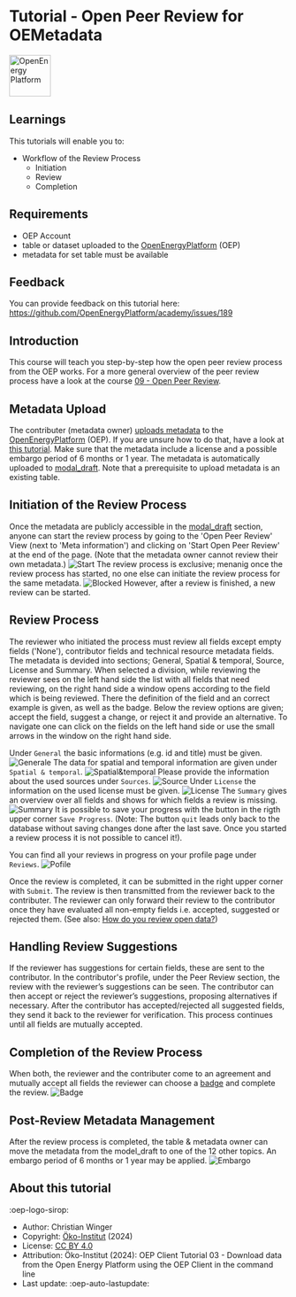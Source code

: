 # Tutorial - Open Peer Review for OEMetadata

<!-- keep img below title and without align="left"  -->
<img src="https://raw.githubusercontent.com/OpenEnergyPlatform/academy/develop/docs/data/img/OEP_logo_2_no_text.svg" alt="OpenEnergy Platform" height="75" width="75" />

## Learnings

This tutorials will enable you to:

- Workflow of the Review Process
	- Initiation
	- Review
	- Completion

## Requirements

- OEP Account 
- table or dataset uploaded to the [OpenEnergyPlatform](https://openenergyplatform.org/) (OEP)
- metadata for set table must be available

 
## Feedback 
 
You can provide feedback on this tutorial here: https://github.com/OpenEnergyPlatform/academy/issues/189

## Introduction

This course will teach you step-by-step how the open peer review process from the OEP works. For a more general overview of the peer review process have a look at the course [09 - Open Peer Review](https://openenergyplatform.github.io/academy/courses/09_peer_review/).

## Metadata Upload

The contributer (metadata owner) [uploads metadata](https://openenergyplatform.org/dataedit/wizard/) to the [OpenEnergyPlatform](https://openenergyplatform.org/) (OEP). If you are unsure how to do that, have a look at [this tutorial](https://openenergyplatform.github.io/academy/tutorials/99_other/beginners_guide/#22-create-metadata). Make sure that the metadata include a license and a possible embargo period of 6 months or 1 year. The metadata is automatically uploaded to [modal_draft](https://openenergyplatform.org/dataedit/view/model_draft). Note that a prerequisite to upload metadata is an existing table.


## Initiation of the Review Process

Once the metadata are publicly accessible in the [modal_draft](https://openenergyplatform.org/dataedit/view/model_draft) section, anyone can start the review process by going to the 'Open Peer Review' View (next to 'Meta information') and clicking on 'Start Open Peer Review' at the end of the page. (Note that the metadata owner cannot review their own metadata.)
![Start](https://github.com/OpenEnergyPlatform/academy/blob/feature-review-process/docs/tutorials/99_other/images/Start%20Open%20Peer%20Review%20at%2021.38.47.png)
The review process is exclusive; menanig once the review process has started, no one else can initiate the review process for the same metadata. 
![Blocked](https://github.com/OpenEnergyPlatform/academy/blob/feature-review-process/docs/tutorials/99_other/images/Blocked%20Review%20at%2021.38.20.png)
However, after a review is finished, a new review can be started.

## Review Process

The reviewer who initiated the process must review all fields except empty fields ('None'), contributor fields and technical resource metadata fields. The metadata is devided into sections; General, Spatial & temporal, Source, License and Summary.
When selected a division, while reviewing the reviewer sees on the left hand side the list with all fields that need reviewing, on the right hand side a window opens according to the field which is being reviewed. There the definition of the field and an correct example is given, as well as the badge. Below the review options are given; accept the field, suggest a change, or reject it and provide an alternative. To navigate one can click on the fields on the left hand side or use the small arrows in the window on the right hand side.

Under `General` the basic informations (e.g. id and title) must be given. ![Generale](https://github.com/OpenEnergyPlatform/academy/blob/feature-review-process/docs/tutorials/99_other/images/Generale%20at%2021.43.11.png)
The data for spatial and temporal information are given under `Spatial & temporal`. ![Spatial&temporal](missing)
Please provide the information about the used sources under `Sources`. ![Source](https://github.com/OpenEnergyPlatform/academy/blob/feature-review-process/docs/tutorials/99_other/images/Source%20at%2021.53.15.png)
Under `License` the information on the used license must be given. ![License](https://github.com/OpenEnergyPlatform/academy/blob/feature-review-process/docs/tutorials/99_other/images/License%20at%2021.42.32.png)
The `Summary` gives an overview over all fields and shows for which fields a review is missing. ![Summary](https://github.com/OpenEnergyPlatform/academy/blob/feature-review-process/docs/tutorials/99_other/images/Summary%20at%2021.55.38.png)
It is possible to save your progress with the button in the rigth upper corner `Save Progress`. (Note: The button `quit` leads only back to the database without saving changes done after the last save. Once you started a review process it is not possible to cancel it!). 

You can find all your reviews in progress on your profile page under `Reviews`. ![Pofile](https://github.com/OpenEnergyPlatform/academy/blob/feature-review-process/docs/tutorials/99_other/images/Profil%20at%2021.44.54.png)

Once the review is completed, it can be submitted in the right upper corner with `Submit`. The review is then transmitted from the reviewer back to the contributer. The reviewer can only forward their review to the contributor once they have evaluated all non-empty fields i.e. accepted, suggested or rejected them. (See also: [How do you review open data?](https://openenergyplatform.github.io/academy/courses/09_peer_review/#how-do-you-review-open-data))

## Handling Review Suggestions

If the reviewer has suggestions for certain fields, these are sent to the contributor. In the contributor's profile, under the Peer Review section, the review with the reviewer’s suggestions can be seen. The contributor can then accept or reject the reviewer’s suggestions, proposing alternatives if necessary. After the contributor has accepted/rejected all suggested fields, they send it back to the reviewer for verification. This process continues until all fields are mutually accepted.

## Completion of the Review Process

When both, the reviewer and the contributer come to an agreement and mutually accept all fields the reviewer can choose a [badge](https://openenergyplatform.github.io/academy/courses/09_peer_review/#how-to-evaluate-and-present-the-review-what-are-badges) and complete the review. ![Badge](https://github.com/OpenEnergyPlatform/academy/blob/feature-review-process/docs/tutorials/99_other/images/Badge%20at%2021.54.44.png)

## Post-Review Metadata Management

After the review process is completed, the table & metadata owner can move the metadata from the model_draft to one of the 12 other topics. An embargo period of 6 months or 1 year may be applied. ![Embargo](https://github.com/OpenEnergyPlatform/academy/blob/feature-review-process/docs/tutorials/99_other/images/Embargo%20at%2021.58.09.png)

## About this tutorial

:oep-logo-sirop:

- Author: Christian Winger
- Copyright: [Öko-Institut](https://www.oeko.de) (2024)
- License: [CC BY 4.0](https://creativecommons.org/licenses/by/4.0/deed.en)
- Attribution: Öko-Institut (2024): OEP Client Tutorial 03 - Download data from the Open Energy Platform using the OEP Client in the command line
- Last update: :oep-auto-lastupdate:
